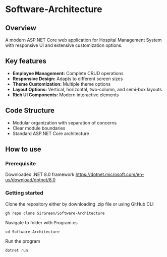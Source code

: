# Software-Architecture
## Overview
A modern ASP.NET Core web application for Hospital Management System with responsive UI and extensive customization options.

## Key features
- **Employee Management:** Complete CRUD operations
- **Responsive Design:** Adapts to different screen sizes
- **Theme Customization:** Multiple theme options
- **Layout Options:** Vertical, horizontal, two-column, and semi-box layouts
- **Rich UI Components:** Modern interactive elements

## Code Structure
- Modular organization with separation of concerns
- Clear module boundaries
- Standard ASP.NET Core architecture

## How to use
### Prerequisite
Downloaded .NET 8.0 framework
https://dotnet.microsoft.com/en-us/download/dotnet/8.0

### Getting started
Clone the repository either by downloading .zip file or using GitHub CLI 

```gh repo clone SirGreen/Software-Architecture```

Navigate to folder with Program.cs

```cd Software-Architecture```

Run the program

```dotnet run```
